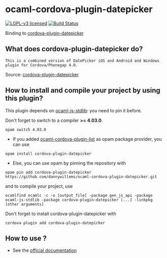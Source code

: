 # ocaml-cordova-plugin-datepicker

[![LGPL-v3 licensed](https://img.shields.io/badge/license-LGPLv3-blue.svg)](https://raw.githubusercontent.com/dannywillems/ocaml-cordova-plugin-datepicker/master/LICENSE)
[![Build Status](https://travis-ci.org/dannywillems/ocaml-cordova-plugin-datepicker.svg?branch=master)](https://travis-ci.org/dannywillems/ocaml-cordova-plugin-datepicker)

Binding to
[cordova-plugin-datepicker](https://github.com/VitaliiBlagodir/cordova-plugin-datepicker)

## What does cordova-plugin-datepicker do?

```
This is a combined version of DatePicker iOS and Android and Windows plugin for Cordova/Phonegap 4.0.
```

Source: [cordova-plugin-datepicker](https://github.com/VitaliiBlagodir/cordova-plugin-datepicker)

## How to install and compile your project by using this plugin?

This plugin depends on [ocaml-js-stdlib](https://github.com/dannywillems/ocaml-js-stdlib): you need to pin it before.

Don't forget to switch to a compiler **>= 4.03.0**.
```Shell
opam switch 4.03.0
```

* If you added
[ocaml-cordova-plugin-list](https://github.com/dannywillems/ocaml-cordova-plugin-list)
as opam package provider, you can use
```
opam install cordova-plugin-datepicker
```

* Else, you can use opam by pinning the repository with
```Shell
opam pin add cordova-plugin-datepicker https://github.com/dannywillems/ocaml-cordova-plugin-datepicker.git
```

and to compile your project, use
```Shell
ocamlfind ocamlc -c -o [output_file] -package gen_js_api -package ocaml-js-stdlib -package cordova-plugin-datepicker [...] -linkpkg [other arguments]
```

Don't forget to install cordova-plugin-datepicker with
```Shell
cordova plugin add cordova-plugin-datepicker
```

## How to use ?

* See the [official documentation](https://github.com/VitaliiBlagodir/cordova-plugin-datepicker)
